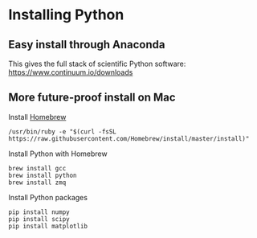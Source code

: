 # Installing Python

## Easy install through Anaconda

This gives the full stack of scientific Python software: https://www.continuum.io/downloads

## More future-proof install on Mac

Install [Homebrew](https://brew.sh/)

```
/usr/bin/ruby -e "$(curl -fsSL https://raw.githubusercontent.com/Homebrew/install/master/install)"
```

Install Python with Homebrew

```
brew install gcc
brew install python
brew install zmq
```

Install Python packages

```
pip install numpy
pip install scipy
pip install matplotlib
```
